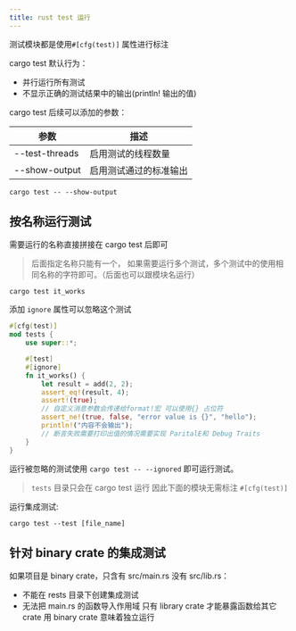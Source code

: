 ```yaml
---
title: rust test 运行
---
```


测试模块都是使用`#[cfg(test)]` 属性进行标注

cargo test 默认行为：

- 并行运行所有测试
- 不显示正确的测试结果中的输出(println! 输出的值)

cargo test 后续可以添加的参数：

| 参数           | 描述                   |
| -------------- | ---------------------- |
| --test-threads | 启用测试的线程数量     |
| --show-output  | 启用测试通过的标准输出 |

```shell
cargo test -- --show-output
```

## 按名称运行测试

需要运行的名称直接拼接在 cargo test 后即可

> 后面指定名称只能有一个， 如果需要运行多个测试，多个测试中的使用相同名称的字符即可。（后面也可以跟模块名运行）

```shell
cargo test it_works
```

添加 `ignore` 属性可以忽略这个测试

```rust
#[cfg(test)]
mod tests {
    use super::*;

    #[test]
    #[ignore]
    fn it_works() {
        let result = add(2, 2);
        assert_eq!(result, 4);
        assert!(true);
        // 自定义消息参数会传递给format!宏 可以使用{} 占位符
        assert_ne!(true, false, "error value is {}", "hello");
        println!("内容不会输出");
        // 断言失败需要打印出值的情况需要实现 ParitalE和 Debug Traits
    }
}
```

运行被忽略的测试使用 `cargo test -- --ignored` 即可运行测试。

> `tests` 目录只会在 cargo test 运行 因此下面的模块无需标注 `#[cfg(test)]`

运行集成测试:

```shell
cargo test --test [file_name]
```

## 针对 binary crate 的集成测试

如果项目是 binary crate，只含有 src/main.rs 没有 src/lib.rs：

- 不能在 rests 目录下创建集成测试
- 无法把 main.rs 的函数导入作用域
  只有 library crate 才能暴露函数给其它 crate 用
  binary crate 意味着独立运行
